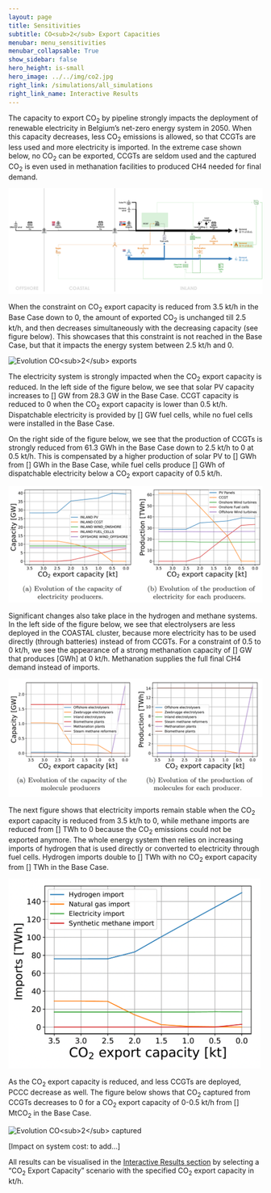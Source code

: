 ```yaml
---
layout: page
title: Sensitivities
subtitle: CO<sub>2</sub> Export Capacities
menubar: menu_sensitivities
menubar_collapsable: True
show_sidebar: false
hero_height: is-small
hero_image: ../../img/co2.jpg
right_link: /simulations/all_simulations
right_link_name: Interactive Results
---
```


The capacity to export CO<sub>2</sub> by pipeline strongly impacts the deployment of renewable electricity in Belgium’s net-zero energy system in 2050. When this capacity decreases, less CO<sub>2</sub> emissions is allowed, so that CCGTs are less used and more electricity is imported. In the extreme case shown below, no CO<sub>2</sub> can be exported, CCGTs are seldom used and the captured CO<sub>2</sub> is even used in methanation facilities to produced CH4 needed for final demand.

![Base case summary](../../img/co2export.png)

When the constraint on CO<sub>2</sub> export capacity is reduced from 3.5 kt/h in the Base Case down to 0, the amount of exported CO<sub>2</sub> is unchanged till 2.5 kt/h, and then decreases simultaneously with the decreasing capacity (see figure below). This showcases that this constraint is not reached in the Base Case, but that it impacts the energy system between 2.5 kt/h and 0.

<p class="has-text-centered">
  <img alt="Evolution CO<sub>2</sub> exports" src="../../img/evol_co2_export_capa.png" style="max-width: 500px;">
</p>

The electricity system is strongly impacted when the CO<sub>2</sub> export capacity is reduced. In the left side of the figure below, we see that solar PV capacity increases to [] GW from 28.3 GW in the Base Case. CCGT capacity is reduced to 0 when the CO<sub>2</sub> export capacity is lower than 0.5 kt/h. Dispatchable electricity is provided by [] GW fuel cells, while no fuel cells were installed in the Base Case.

On the right side of the figure below, we see that the production of CCGTs is strongly reduced from 61.3 GWh in the Base Case down to 2.5 kt/h to 0 at 0.5 kt/h. This is compensated by a higher production of solar PV to [] GWh from [] GWh in the Base Case, while fuel cells produce [] GWh of dispatchable electricity below a CO<sub>2</sub> export capacity of 0.5 kt/h.

![Impact CO<sub>2</sub> export Capacity on electricity](../../img/impact_co2_export_capa.png)

Significant changes also take place in the hydrogen and methane systems. In the left side of the figure below, we see that electrolysers are less deployed in the COASTAL cluster, because more electricity has to be used directly (through batteries) instead of from CCGTs. For a constraint of 0.5 to 0 kt/h, we see the appearance of a strong methanation capacity of [] GW that produces [GWh] at 0 kt/h. Methanation supplies the full final CH4 demand instead of imports.

![Impact CO<sub>2</sub> export Capacity on molecules](../../img/impact_co2_export_capa_2.png)

The next figure shows that electricity imports remain stable when the CO<sub>2</sub> export capacity is reduced from 3.5 kt/h to 0, while methane imports are reduced from [] TWh to 0 because the CO<sub>2</sub> emissions could not be exported anymore. The whole energy system then relies on increasing imports of hydrogen that is used directly or converted to electricity through fuel cells. Hydrogen imports double to [] TWh with no CO<sub>2</sub> export capacity from [] TWh in the Base Case.

<p class="has-text-centered">
  <img alt="Evolution Imports" src="../../img/evol_imports.png" style="max-width: 500px;">
</p>

As the CO<sub>2</sub> export capacity is reduced, and less CCGTs are deployed, PCCC decrease as well. The figure below shows that CO<sub>2</sub> captured from CCGTs decreases to 0 for a CO<sub>2</sub> export capacity of 0-0.5 kt/h from [] MtCO<sub>2</sub> in the Base Case.

<p class="has-text-centered">
  <img alt="Evolution CO<sub>2</sub> captured" src="../../img/evol_co2_captured.png" style="max-width: 500px;">
</p>

[Impact on system cost: to add…]

All results can be visualised in the [Interactive Results section](../all_simulations) by selecting a “CO<sub>2</sub> Export Capacity” scenario with the specified CO<sub>2</sub> export capacity in kt/h.